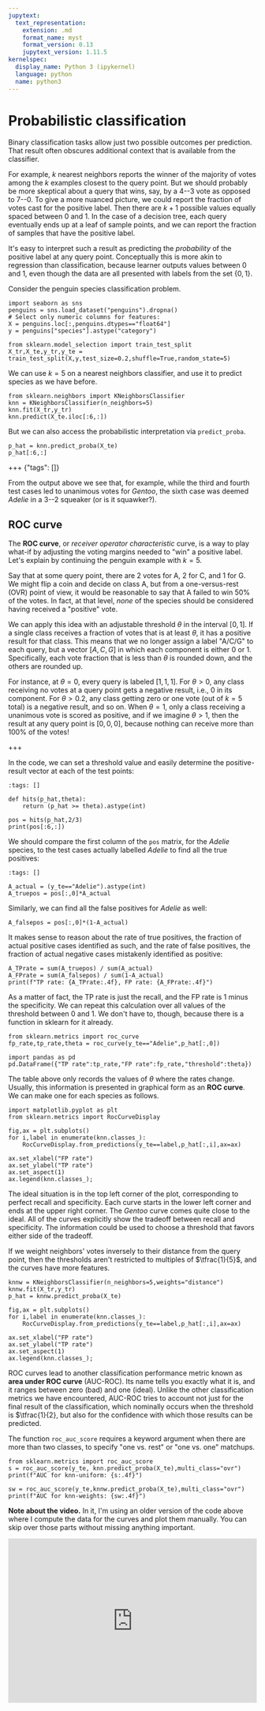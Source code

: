 ```yaml
---
jupytext:
  text_representation:
    extension: .md
    format_name: myst
    format_version: 0.13
    jupytext_version: 1.11.5
kernelspec:
  display_name: Python 3 (ipykernel)
  language: python
  name: python3
---
```


# Probabilistic classification

Binary classification tasks allow just two possible outcomes per prediction. That result often obscures additional context that is available from the classifier.

For example, $k$ nearest neighbors reports the winner of the majority of votes among the $k$ examples closest to the query point. But we should probably be more skeptical about a query that wins, say, by a 4--3 vote as opposed to 7--0. To give a more nuanced picture, we could report the fraction of votes cast for the positive label. Then there are $k+1$ possible values equally spaced between 0 and 1. In the case of a decision tree, each query eventually ends up at a leaf of sample points, and we can report the fraction of samples that have the positive label.

It's easy to interpret such a result as predicting the *probability* of the positive label at any query point. Conceptually this is more akin to regression than classification, because learner outputs values between 0 and 1, even though the data are all presented with labels from the set $\{0,1\}$. 

Consider the penguin species classification problem.

```{code-cell} ipython3
import seaborn as sns
penguins = sns.load_dataset("penguins").dropna()
# Select only numeric columns for features:
X = penguins.loc[:,penguins.dtypes=="float64"]  
y = penguins["species"].astype("category")

from sklearn.model_selection import train_test_split
X_tr,X_te,y_tr,y_te = train_test_split(X,y,test_size=0.2,shuffle=True,random_state=5)
```

We can use $k=5$ on a nearest neighbors classifier, and use it to predict species as we have before.

```{code-cell} ipython3
from sklearn.neighbors import KNeighborsClassifier
knn = KNeighborsClassifier(n_neighbors=5)
knn.fit(X_tr,y_tr)
knn.predict(X_te.iloc[:6,:])
```

But we can also access the probabilistic interpretation via `predict_proba`.

```{code-cell} ipython3
p_hat = knn.predict_proba(X_te)
p_hat[:6,:]
```

+++ {"tags": []}

From the output above we see that, for example, while the third and fourth test cases led to unanimous votes for *Gentoo*, the sixth case was deemed *Adelie* in a 3--2 squeaker (or is it squawker?).

## ROC curve

The **ROC curve**, or *receiver operator characteristic* curve, is a way to play what-if by adjusting the voting margins needed to "win" a positive label. Let's explain by continuing the penguin example with $k=5$. 

Say that at some query point, there are 2 votes for A, 2 for C, and 1 for G. We might flip a coin and decide on class A, but from a one-versus-rest (OVR) point of view, it would be reasonable to say that A failed to win 50% of the votes. In fact, at that level, *none* of the species should be considered having received a "positive" vote. 

We can apply this idea with an adjustable threshold $\theta$ in the interval $[0,1]$. If a single class receives a fraction of votes that is at least $\theta$, it has a positive result for that class. This means that we no longer assign a label "A/C/G" to each query, but a vector $[A,C,G]$ in which each component is either 0 or 1. Specifically, each vote fraction that is less than $\theta$ is rounded down, and the others are rounded up. 

For instance, at $\theta=0$, every query is labeled $[1,1,1]$. For $\theta > 0$, any class receiving no votes at a query point gets a negative result, i.e., 0 in its component. For $\theta > 0.2$, any class getting zero or one vote (out of $k=5$ total) is a negative result, and so on. When $\theta=1$, only a class receiving a unanimous vote is scored as positive, and if we imagine $\theta > 1$, then the result at any query point is $[0,0,0]$, because nothing can receive more than 100% of the votes!

+++

In the code, we can set a threshold value and easily determine the positive-result vector at each of the test points:

```{code-cell} ipython3
:tags: []

def hits(p_hat,theta):
    return (p_hat >= theta).astype(int)

pos = hits(p_hat,2/3)
print(pos[:6,:])
```

We should compare the first column of the `pos` matrix, for the *Adelie* species, to the test cases actually labelled *Adelie* to find all the true positives:

```{code-cell} ipython3
:tags: []

A_actual = (y_te=="Adelie").astype(int)
A_truepos = pos[:,0]*A_actual
```

Similarly, we can find all the false positives for *Adelie* as well:

```{code-cell} ipython3
A_falsepos = pos[:,0]*(1-A_actual)
```

It makes sense to reason about the rate of true positives, the fraction of actual positive cases identified as such, and the rate of false positives, the fraction of actual negative cases mistakenly identified as positive:

```{code-cell} ipython3
A_TPrate = sum(A_truepos) / sum(A_actual)
A_FPrate = sum(A_falsepos) / sum(1-A_actual)
print(f"TP rate: {A_TPrate:.4f}, FP rate: {A_FPrate:.4f}")
```

As a matter of fact, the TP rate is just the recall, and the FP rate is 1 minus the specificity. We can repeat this calculation over all values of the threshold between 0 and 1. We don't have to, though, because there is a function in sklearn for it already.

```{code-cell} ipython3
from sklearn.metrics import roc_curve
fp_rate,tp_rate,theta = roc_curve(y_te=="Adelie",p_hat[:,0])

import pandas as pd
pd.DataFrame({"TP rate":tp_rate,"FP rate":fp_rate,"threshold":theta})
```

The table above only records the values of $\theta$ where the rates change. Usually, this information is presented in graphical form as an **ROC curve**. We can make one for each species as follows.

```{code-cell} ipython3
import matplotlib.pyplot as plt
from sklearn.metrics import RocCurveDisplay

fig,ax = plt.subplots()
for i,label in enumerate(knn.classes_):
    RocCurveDisplay.from_predictions(y_te==label,p_hat[:,i],ax=ax)

ax.set_xlabel("FP rate")
ax.set_ylabel("TP rate")
ax.set_aspect(1)
ax.legend(knn.classes_);
```

The ideal situation is in the top left corner of the plot, corresponding to perfect recall and specificity. Each curve starts in the lower left corner and ends at the upper right corner. The *Gentoo* curve comes quite close to the ideal. All of the curves explicitly show the tradeoff between recall and specificity. The information could be used to choose a threshold that favors either side of the tradeoff.

If we weight neighbors' votes inversely to their distance from the query point, then the thresholds aren't restricted to multiples of $\tfrac{1}{5}$, and the curves have more features.

```{code-cell} ipython3
knnw = KNeighborsClassifier(n_neighbors=5,weights="distance")
knnw.fit(X_tr,y_tr)
p_hat = knnw.predict_proba(X_te)

fig,ax = plt.subplots()
for i,label in enumerate(knn.classes_):
    RocCurveDisplay.from_predictions(y_te==label,p_hat[:,i],ax=ax)

ax.set_xlabel("FP rate")
ax.set_ylabel("TP rate")
ax.set_aspect(1)
ax.legend(knn.classes_);
```

ROC curves lead to another classification performance metric known as **area under ROC curve** (AUC-ROC). Its name tells you exactly what it is, and it ranges between zero (bad) and one (ideal). Unlike the other classification metrics we have encountered, AUC-ROC tries to account not just for the final result of the classification, which nominally occurs when the threshold is $\tfrac{1}{2}, but also for the confidence with which those results can be predicted.

The function `roc_auc_score` requires a keyword argument when there are more than two classes, to specify "one vs. rest" or "one vs. one" matchups.

```{code-cell} ipython3
from sklearn.metrics import roc_auc_score
s = roc_auc_score(y_te, knn.predict_proba(X_te),multi_class="ovr")
print(f"AUC for knn-uniform: {s:.4f}")

sw = roc_auc_score(y_te,knnw.predict_proba(X_te),multi_class="ovr")
print(f"AUC for knn-weights: {sw:.4f}")
```

**Note about the video.** In it, I'm using an older version of the code above where I compute the data for the curves and plot them manually. You can skip over those parts without missing anything important.

<div style="max-width:608px"><div style="position:relative;padding-bottom:66.118421052632%"><iframe id="kaltura_player" src="https://cdnapisec.kaltura.com/p/2358381/sp/235838100/embedIframeJs/uiconf_id/43030021/partner_id/2358381?iframeembed=true&playerId=kaltura_player&entry_id=1_apqqbhl3&flashvars[streamerType]=auto&amp;flashvars[localizationCode]=en&amp;flashvars[leadWithHTML5]=true&amp;flashvars[sideBarContainer.plugin]=true&amp;flashvars[sideBarContainer.position]=left&amp;flashvars[sideBarContainer.clickToClose]=true&amp;flashvars[chapters.plugin]=true&amp;flashvars[chapters.layout]=vertical&amp;flashvars[chapters.thumbnailRotator]=false&amp;flashvars[streamSelector.plugin]=true&amp;flashvars[EmbedPlayer.SpinnerTarget]=videoHolder&amp;flashvars[dualScreen.plugin]=true&amp;flashvars[Kaltura.addCrossoriginToIframe]=true&amp;&wid=1_w2notzkt" width="608" height="402" allowfullscreen webkitallowfullscreen mozAllowFullScreen allow="autoplay *; fullscreen *; encrypted-media *" sandbox="allow-forms allow-same-origin allow-scripts allow-top-navigation allow-pointer-lock allow-popups allow-modals allow-orientation-lock allow-popups-to-escape-sandbox allow-presentation allow-top-navigation-by-user-activation" frameborder="0" title="Kaltura Player" style="position:absolute;top:0;left:0;width:100%;height:100%"></iframe></div></div>
